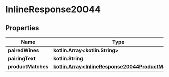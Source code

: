 
# InlineResponse20044

## Properties
Name | Type | Description | Notes
------------ | ------------- | ------------- | -------------
**pairedWines** | **kotlin.Array&lt;kotlin.String&gt;** |  | 
**pairingText** | **kotlin.String** |  | 
**productMatches** | [**kotlin.Array&lt;InlineResponse20044ProductMatches&gt;**](InlineResponse20044ProductMatches.md) |  | 



